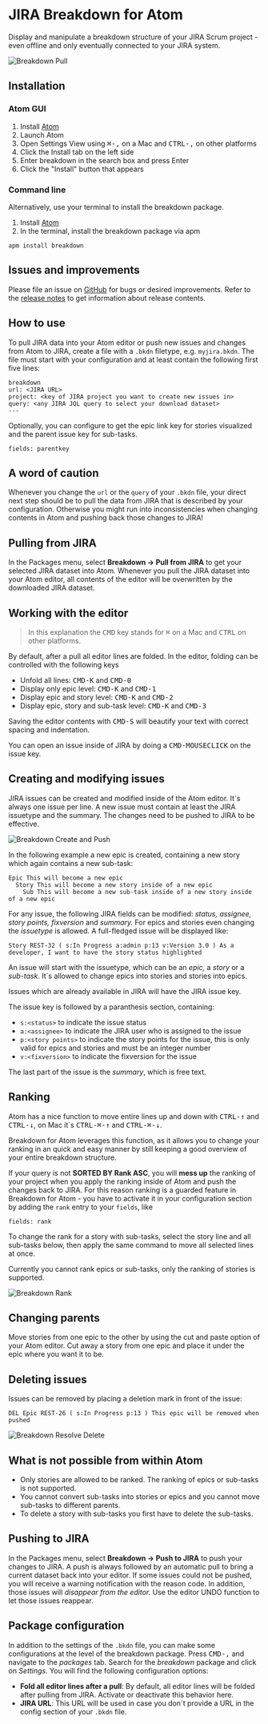 # JIRA Breakdown for Atom

Display and manipulate a breakdown structure of your JIRA Scrum project - even offline and only eventually connected to your JIRA system.

![Breakdown Pull](/doc/breakdown-pull.gif)

## Installation

### Atom GUI

1. Install [Atom](https://atom.io)
2. Launch Atom
3. Open Settings View using <kbd>⌘-,</kbd> on a Mac and <kbd>CTRL-,</kbd> on other platforms
4. Click the Install tab on the left side
5. Enter breakdown in the search box and press Enter
6. Click the "Install" button that appears

### Command line

Alternatively, use your terminal to install the breakdown package.

1. Install [Atom](https://atom.io)
2. In the terminal, install the breakdown package via apm

```
apm install breakdown
```

## Issues and improvements

Please file an issue on [GitHub](https://github.com/ulfschneider/breakdown/issues) for bugs or desired improvements. Refer to the [release notes](https://github.com/ulfschneider/breakdown/releases) to get information about release contents.

## How to use

To pull JIRA data into your Atom editor or push new issues and changes from Atom to JIRA, create a file with a `.bkdn` filetype, e.g. `myjira.bkdn`. The file must start with your configuration and at least contain the following first five lines:

```
breakdown
url: <JIRA URL>
project: <key of JIRA project you want to create new issues in>
query: <any JIRA JQL query to select your download dataset>
---
```

Optionally, you can configure to get the epic link key for stories visualized and the parent issue key for sub-tasks.

```
fields: parentkey
```

## A word of caution

Whenever you change the ```url``` or the ```query``` of your ```.bkdn``` file, your direct next step should be to pull the data from JIRA that is described by your configuration. Otherwise you might run into inconsistencies when changing contents in Atom and pushing back those changes to JIRA!

## Pulling from JIRA

In the Packages menu, select **Breakdown → Pull from JIRA** to get your selected JIRA dataset into Atom. Whenever you pull the JIRA dataset into your Atom editor, all contents of the editor will be overwritten by the downloaded JIRA dataset.

## Working with the editor

> In this explanation the <kbd>CMD</kbd> key stands for <kbd>⌘</kbd> on a Mac and <kbd>CTRL</kbd> on other platforms.

By default, after a pull all editor lines are folded. In the editor, folding can be controlled with the following keys

- Unfold all lines: <kbd>CMD-K</kbd> and <kbd>CMD-0</kbd>
- Display only epic level: <kbd>CMD-K</kbd> and <kbd>CMD-1</kbd>
- Display epic and story level: <kbd>CMD-K</kbd> and <kbd>CMD-2</kbd>
- Display epic, story and sub-task level: <kbd>CMD-K</kbd> and <kbd>CMD-3</kbd>

Saving the editor contents with <kbd>CMD-S</kbd> will beautify your text with correct spacing and indentation.

You can open an issue inside of JIRA by doing a <kbd>CMD-MOUSECLICK</kbd> on the issue key.

## Creating and modifying issues

JIRA issues can be created and modified inside of the Atom editor. It´s always one issue per line. A new issue must contain at least the JIRA issuetype and the summary. The changes need to be pushed to JIRA to be effective. 

![Breakdown Create and Push](/doc/breakdown-create-push.gif)

In the following example a new epic is created, containing a new story which again contains a new sub-task:

```
Epic This will become a new epic
  Story This will become a new story inside of a new epic
    Sub This will become a new sub-task inside of a new story inside of a new epic
```

For any issue, the following JIRA fields can be modified: *status, assignee, story points, fixversion* and *summary.* For epics and stories even changing the *issuetype* is allowed. A full-fledged issue will be displayed like:

```
Story REST-32 ( s:In Progress a:admin p:13 v:Version 3.0 ) As a developer, I want to have the story status highlighted
```

An issue will start with the issuetype, which can be an *epic,* a *story* or a *sub-task*. It´s allowed to change epics into stories and stories into epics.

Issues which are already available in JIRA will have the JIRA issue key.

The issue key is followed by a paranthesis section, containing:

* ```s:<status>``` to indicate the issue status
* ```a:<assignee>``` to indicate the JIRA user who is assigned to the issue
* ```p:<story points>``` to indicate the story points for the issue, this is only valid for epics and stories and must be an integer number
* ```v:<fixversion>``` to indicate the fixversion for the issue

The last part of the issue is the *summary*, which is free text.

## Ranking 

Atom has a nice function to move entire lines up and down with <kbd>CTRL-↑</kbd> and <kbd>CTRL-↓</kbd>, on Mac it´s <kbd>CTRL-⌘-↑</kbd> and <kbd>CTRL-⌘-↓</kbd>.

Breakdown for Atom leverages this function, as it allows you to change your ranking in an quick and easy manner by still keeping a good overview of your entire breakdown structure. 

If your query is not **SORTED BY Rank ASC**, you will **mess up** the ranking of your project when you apply the ranking inside of Atom and push the changes back to JIRA. For this reason ranking is a guarded feature in Breakdown for Atom - you have to activate it in your configuration section by adding the ```rank``` entry to your ```fields```, like   

```
fields: rank
```

To change the rank for a story with sub-tasks, select the story line and all sub-tasks below, then apply the same command to move all selected lines at once.

Currently you cannot rank epics or sub-tasks, only the ranking of stories is supported.

![Breakdown Rank](/doc/breakdown-rank.gif)

## Changing parents

Move stories from one epic to the other by using the cut and paste option of your Atom editor. Cut away a story from one epic and place it under the epic where you want it to be.

## Deleting issues

Issues can be removed by placing a deletion mark in front of the issue:

```
DEL Epic REST-26 ( s:In Progress p:13 ) This epic will be removed when pushed
```

![Breakdown Resolve Delete](/doc/breakdown-resolve-delete.gif)


## What is not possible from within Atom

* Only stories are allowed to be ranked. The ranking of epics or sub-tasks is not supported.
* You cannot convert sub-tasks into stories or epics and you cannot move sub-tasks to different parents.
* To delete a story with sub-tasks you first have to delete the sub-tasks.

## Pushing to JIRA

In the Packages menu, select **Breakdown → Push to JIRA** to push your changes to JIRA. A push is always followed by an automatic pull to bring a current dataset back into your editor. If some issues could not be pushed, you will receive a warning notification with the reason code. In addition, those issues will *disappear from the editor.* Use the editor UNDO function to let those issues reappear.

## Package configuration

In addition to the settings of the ```.bkdn``` file, you can make some configurations at the level of the breakdown package. Press <kbd>CMD-,</kbd> and navigate to the *packages* tab. Search for the *breakdown* package and click on *Settings.* You will find the following configuration options:

* **Fold all editor lines after a pull**: By default, all editor lines will be folded after pulling from JIRA. Activate or deactivate this behavior here.
* **JIRA URL**: This URL will be used in case you don´t provide a URL in the config section of your ```.bkdn``` file.




